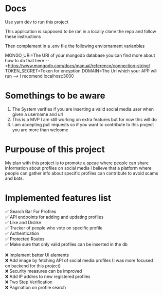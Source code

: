 # Docs

Use yarn dev to run this project


This application is supposed to be ran in a locally clone the repo and follow these instructions

Then complement in a .env file the following enviornament varianbles

MONGO_URI=The URI of your mongodb database 
you can find more about how to do that here -->https://www.mongodb.com/docs/manual/reference/connection-string/
TOKEN_SECRET=Token for encyption
DOMAIN=The Url which your APP will run --> I recomend localhost:3000


# Somethings to be aware

1. The System verifies if you are inserting a valid social media user when given a username and url
2. This is a MVP I am still working on extra features but for now this will do
3. I am accepting pull requests so if you want to contribute to this project you are more than welcome

# Purpouse of this project

My plan with this project is to promote a spcae where people can share information about profiles on social media I believe that a platform where people can gather info about specific profiles can contribute to avoid scams and bots.

# Implemented features list

 :white_check_mark: Search Bar For Profiles<br /> 
 :white_check_mark: API endpoints for adding and updating profiles <br/> 
 :white_check_mark: Like and Dislike <br /> 
 :white_check_mark: Tracker of people who vote on specific profile<br /> 
 :white_check_mark: Authentication<br /> 
 :white_check_mark: Protected Routes<br /> 
 :white_check_mark: Make sure that only valid profiles can be inserted in the db<br /> 
    <br /> 
 :x: Implement better UI elements <br /> 
 :x: Add image by fetching API of social media profiles (I was more focused on backend for this project)<br /> 
 :x: Security measures can be improved <br /> 
 :x: Add IP addres to new registered profiles <br /> 
 :x: Two Step Verification <br /> 
 :x: Pagination on profile search <br /> 

